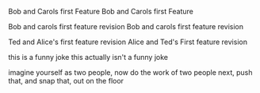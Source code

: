 
Bob and Carols first Feature
Bob and Carols first Feature

Bob and carols first feature revision
Bob and carols first feature revision

Ted and Alice's first feature revision
Alice and Ted's First feature revision

this is a funny joke 
this actually isn't a funny joke

imagine yourself as two people, now do the work of two people
next, push that, and snap that, out on the floor

